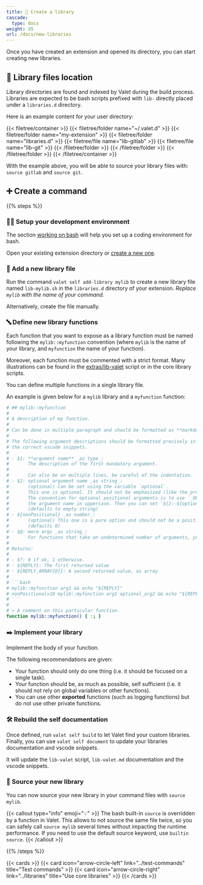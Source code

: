 ```yaml
---
title: 📗 Create a library
cascade:
  type: docs
weight: 35
url: /docs/new-libraries
---
```


Once you have created an extension and opened its directory, you can start creating new libraries.

## 📂 Library files location

Library directories are found and indexed by Valet during the build process. Libraries are expected to be bash scripts prefixed with `lib-` directly placed under a `libraries.d` directory.

Here is an example content for your user directory:

{{< filetree/container >}}
  {{< filetree/folder name="~/.valet.d" >}}
    {{< filetree/folder name="my-extension" >}}
      {{< filetree/folder name="libraries.d" >}}
        {{< filetree/file name="lib-gitlab" >}}
        {{< filetree/file name="lib-git" >}}
      {{< /filetree/folder >}}
    {{< /filetree/folder >}}
  {{< /filetree/folder >}}
{{< /filetree/container >}}

With the example above, you will be able to source your library files with: `source gitlab` and `source git`.

## ➕ Create a command

{{% steps %}}

### 🧑‍💻 Setup your development environment

The section [working on bash][work-on-bash-scripts] will help you set up a coding environment for bash.

Open your existing extension directory or [create a new one][newExtensionsLink].

### 📄 Add a new library file

Run the command `valet self add-library mylib` to create a new library file named `lib-mylib.sh` in the `libraries.d` directory of your extension. _Replace `mylib` with the name of your command._

Alternatively, create the file manually.

### 🔤 Define new library functions

Each function that you want to expose as a library function must be named following the `mylib::myfunction` convention (where `mylib` is the name of your library, and `myfunction` the name of your function).

Moreover, each function must be commented with a strict format. Many illustrations can be found in the [extras/lib-valet][valetLibraryReference] script or in the core library scripts.

You can define multiple functions in a single library file.

An example is given below for a `mylib` library and a `myfunction` function:

```bash
# ## mylib::myfunction
# 
# A description of my function.
#
# Can be done in multiple paragraph and should be formatted as **markdown**.
#
# The following argument descriptions should be formatted precisely in order to generate
# the correct vscode snippets.
# 
# - $1: **argument name** _as type_:
#       The description of the first mandatory argument.
#
#       Can also be on multiple lines, be careful of the indentation.
# - $2: optional argument name _as string_:
#       (optional) Can be set using the variable `optional`.
#       This one is optional. It should not be emphasized (like the previous **argument name**).
#       The convention for optional positional arguments is to use `_OPTION_` followed by 
#       the argument name in uppercase. Then you can set `${2:-${optional}}` to use it.
#       (defaults to empty string)
# - ${nonPositional} _as number_:
#       (optional) This one is a pure option and should not be a positional argument.
#       (defaults 0)
# - $@: more args _as string_:
#       For functions that take an undetermined number of arguments, you can use $@.
# 
# Returns:
# 
# - $?: 0 if ok, 1 otherwise.
# - ${REPLY}: The first returned value
# - ${REPLY_ARRAY[@]}: A second returned value, as array
# 
# ```bash
# mylib::myfunction arg1 && echo "${REPLY}"
# nonPositional=10 mylib::myfunction arg1 optional_arg2 && echo "${REPLY}"
# ```
# 
# > A comment on this particular function.
function mylib::myfunction() { :; }
```

### ✒️ Implement your library

Implement the body of your function.

The following recommendations are given:

- Your function should only do one thing (i.e. it should be focused on a single task).
- Your function should be, as much as possible, self sufficient (i.e. it should not rely on global variables or other functions).
- You can use other **exported** functions (such as logging functions) but do not use other private functions.

### 🛠️ Rebuild the self documentation

Once defined, run `valet self build` to let Valet find your custom libraries. Finally, you can use `valet self document` to update your libraries documentation and vscode snippets.

It will update the `lib-valet` script, `lib-valet.md` documentation and the vscode snippets.

### 🧩 Source your new library

You can now source your new library in your command files with `source mylib`.

{{< callout type="info" emoji="💡" >}}
The bash built-in `source` is overridden by a function in Valet. This allows to not source the same file twice, so you can safely call `source mylib` several times without impacting the runtime performance. If you need to use the default source keyword, use `builtin source`.
{{< /callout >}}

{{% /steps %}}

{{< cards >}}
  {{< card icon="arrow-circle-left" link="../test-commands" title="Test commands" >}}
  {{< card icon="arrow-circle-right" link="../libraries" title="Use core libraries" >}}
{{< /cards >}}

[work-on-bash-scripts]: ../work-on-bash-scripts
[valetLibraryReference]: https://github.com/jcaillon/valet/blob/latest/extras/lib-valet
[newExtensionsLink]: ../new-extensions
